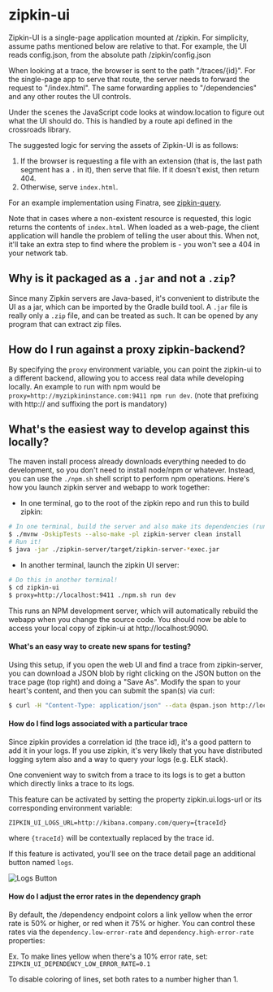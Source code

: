 # zipkin-ui

Zipkin-UI is a single-page application mounted at /zipkin. For simplicity,
assume paths mentioned below are relative to that. For example, the UI
reads config.json, from the absolute path /zipkin/config.json

When looking at a trace, the browser is sent to the path "/traces/{id}".
For the single-page app to serve that route, the server needs to forward
the request to "/index.html". The same forwarding applies to "/dependencies"
and any other routes the UI controls.

Under the scenes the JavaScript code looks at window.location to figure
out what the UI should do. This is handled by a route api defined in the
crossroads library.

The suggested logic for serving the assets of Zipkin-UI is as follows:

 1. If the browser is requesting a file with an extension (that is, the last path segment has a `.` in it), then
    serve that file. If it doesn't exist, then return 404.
 1. Otherwise, serve `index.html`.

For an example implementation using Finatra, see [zipkin-query](https://github.com/openzipkin/zipkin/blob/5dec252e4c562b21bac5ac2f9d0b437d90988f79/zipkin-query/src/main/scala/com/twitter/zipkin/query/ZipkinQueryController.scala).

Note that in cases where a non-existent resource is requested, this logic returns the contents of `index.html`. When
loaded as a web-page, the client application will handle the problem of telling the user about this. When not,
it'll take an extra step to find where the problem is - you won't see a 404 in your network tab.

## Why is it packaged as a `.jar` and not a `.zip`?

Since many Zipkin servers are Java-based, it's convenient to distribute the UI as a jar, which can be imported by the
Gradle build tool. A `.jar` file is really only a `.zip` file, and can be treated as such. It can be opened by any
program that can extract zip files.

## How do I run against a proxy zipkin-backend?

By specifying the `proxy` environment variable, you can point the zipkin-ui to a different backend, allowing you to access real data while developing locally.
An example to run with npm would be `proxy=http://myzipkininstance.com:9411 npm run dev`. (note that prefixing with http:// and suffixing the port is mandatory)

## What's the easiest way to develop against this locally?

The maven install process already downloads everything needed to do development,
so you don't need to install node/npm or whatever. Instead, you can use the
`./npm.sh` shell script to perform npm operations. Here's how you launch zipkin
server and webapp to work together:

* In one terminal, go to the root of the zipkin repo and run this to build zipkin:

```bash
# In one terminal, build the server and also make its dependencies (run from the root of the zipkin repo)
$ ./mvnw -DskipTests --also-make -pl zipkin-server clean install
# Run it!
$ java -jar ./zipkin-server/target/zipkin-server-*exec.jar
```

* In another terminal, launch the zipkin UI server:

```bash
# Do this in another terminal!
$ cd zipkin-ui
$ proxy=http://localhost:9411 ./npm.sh run dev
```

This runs an NPM development server, which will automatically rebuild the webapp
when you change the source code. You should now be able to access your local
copy of zipkin-ui at http://localhost:9090.

#### What's an easy way to create new spans for testing?

Using this setup, if you open the web UI and find a trace from zipkin-server,
you can download a JSON blob by right clicking on the JSON button on the trace
page (top right) and doing a "Save As". Modify the span to your heart's content,
and then you can submit the span(s) via curl:

```bash
$ curl -H "Content-Type: application/json" --data @span.json http://localhost:9411/api/v1/spans
```

#### How do I find logs associated with a particular trace

Since zipkin provides a correlation id (the trace id), it's a good pattern to add it in your logs.
If you use zipkin, it's very likely that you have distributed logging sytem also and a way to query your logs (e.g. ELK stack).

One convenient way to switch from a trace to its logs is to get a button which directly links a trace to its logs.

This feature can be activated by setting the property zipkin.ui.logs-url or its corresponding environment variable:

`ZIPKIN_UI_LOGS_URL=http://kibana.company.com/query={traceId}`

where `{traceId}` will be contextually replaced by the trace id.

If this feature is activated, you'll see on the trace detail page an additional button named `logs`.

![Logs Button](https://cloud.githubusercontent.com/assets/9842366/20482538/6e35ca66-afed-11e6-90e9-1e28f66d985e.png)

#### How do I adjust the error rates in the dependency graph

By default, the /dependency endpoint colors a link yellow when the error
rate is 50% or higher, or red when it 75% or higher. You can control
these rates via the `dependency.low-error-rate` and `dependency.high-error-rate`
properties:

Ex. To make lines yellow when there's a 10% error rate, set:
`ZIPKIN_UI_DEPENDENCY_LOW_ERROR_RATE=0.1`

To disable coloring of lines, set both rates to a number higher than 1.
